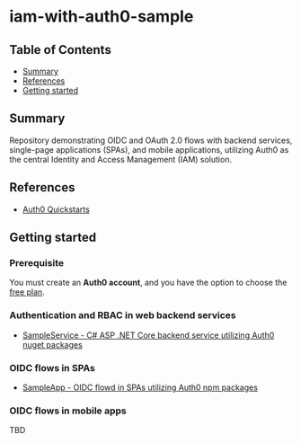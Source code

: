 # iam-with-auth0-sample


## Table of Contents

- [Summary](#summary)
- [References](#references)
- [Getting started](#getting-started)

## Summary

Repository demonstrating OIDC and OAuth 2.0 flows with backend services, single-page applications (SPAs), and mobile applications, utilizing Auth0 as the central Identity and Access Management (IAM) solution.

## References

- [Auth0 Quickstarts](https://auth0.com/docs/quickstarts)

## Getting started

### Prerequisite

You must create an **Auth0 account**, and you have the option to choose the [free plan](https://auth0.com/pricing).

### Authentication and RBAC in web backend services

- [SampleService - C# ASP .NET Core backend service utilizing Auth0 nuget packages](./backend-services/c#/src/SampleService/README.md)

### OIDC flows in SPAs

- [SampleApp - OIDC flowd in SPAs utilizing Auth0 npm packages](./spas/angular/sample-app/README.md)

### OIDC flows in mobile apps

TBD 


